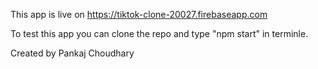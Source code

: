 This app is live on https://tiktok-clone-20027.firebaseapp.com

To test this app you can clone the repo and type "npm start" in terminle.

Created by Pankaj Choudhary
